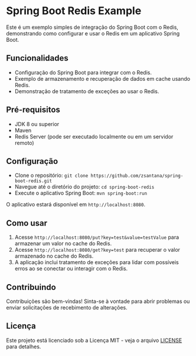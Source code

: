 # Spring Boot Redis Example

Este é um exemplo simples de integração do Spring Boot com o Redis, demonstrando como configurar e usar o Redis em um aplicativo Spring Boot.

## Funcionalidades

- Configuração do Spring Boot para integrar com o Redis.
- Exemplo de armazenamento e recuperação de dados em cache usando Redis.
- Demonstração de tratamento de exceções ao usar o Redis.

## Pré-requisitos

- JDK 8 ou superior
- Maven
- Redis Server (pode ser executado localmente ou em um servidor remoto)

## Configuração

- Clone o repositório: `git clone https://github.com/zsantana/spring-boot-redis.git`
- Navegue até o diretório do projeto: `cd spring-boot-redis`
- Execute o aplicativo Spring Boot: `mvn spring-boot:run`

O aplicativo estará disponível em `http://localhost:8080`.

## Como usar

1. Acesse `http://localhost:8080/put?key=test&value=testValue` para armazenar um valor no cache do Redis.
2. Acesse `http://localhost:8080/get?key=test` para recuperar o valor armazenado no cache do Redis.
3. A aplicação inclui tratamento de exceções para lidar com possíveis erros ao se conectar ou interagir com o Redis.

## Contribuindo

Contribuições são bem-vindas! Sinta-se à vontade para abrir problemas ou enviar solicitações de recebimento de alterações.

## Licença

Este projeto está licenciado sob a Licença MIT - veja o arquivo [LICENSE](LICENSE) para detalhes.
